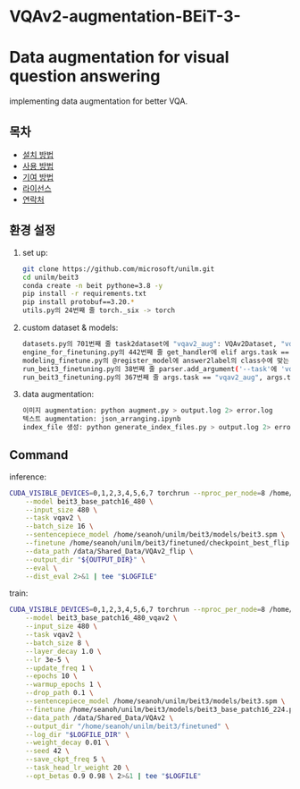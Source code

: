 # VQAv2-augmentation-BEiT-3-

# Data augmentation for visual question answering

implementing data augmentation for better VQA.

## 목차

- [설치 방법](#설치-방법)
- [사용 방법](#사용-방법)
- [기여 방법](#기여-방법)
- [라이선스](#라이선스)
- [연락처](#연락처)

## 환경 설정

1. set up:
    ```bash
    git clone https://github.com/microsoft/unilm.git
    cd unilm/beit3
    conda create -n beit pythone=3.8 -y
    pip install -r requirements.txt
    pip install protobuf==3.20.*
    utils.py의 24번째 줄 torch._six -> torch
    ```
2. custom dataset & models:
    ```bash
    datasets.py의 701번째 줄 task2dataset에 "vqav2_aug": VQAv2Dataset, "vqav2_flip": VQAv2Dataset, 추가
    engine_for_finetuning.py의 442번째 줄 get_handler에 elif args.task == "vqav2" or args.task == "vqav2_aug" or args.task == "vqav2_flip"
    modeling_finetune.py의 @register_model에 answer2label의 class수에 맞는 num_classes 할당한 모델들 추가
    run_beit3_finetuning.py의 38번째 줄 parser.add_argument('--task'에 'vqav2_aug', 'vqav2_flip', 추가
    run_beit3_finetuning.py의 367번째 줄 args.task == "vqav2_aug", args.task == "vqav2_flip" 추가
    ```
3. data augmentation:
    ```bash
    이미지 augmentation: python augment.py > output.log 2> error.log
    텍스트 augmentation: json_arranging.ipynb
    index_file 생성: python generate_index_files.py > output.log 2> error.log
    ```

## Command

inference:
```bash
CUDA_VISIBLE_DEVICES=0,1,2,3,4,5,6,7 torchrun --nproc_per_node=8 /home/seanoh/unilm/beit3/run_beit3_finetuning.py \
    --model beit3_base_patch16_480 \
    --input_size 480 \
    --task vqav2 \
    --batch_size 16 \
    --sentencepiece_model /home/seanoh/unilm/beit3/models/beit3.spm \
    --finetune /home/seanoh/unilm/beit3/finetuned/checkpoint_best_flip.pth \
    --data_path /data/Shared_Data/VQAv2_flip \
    --output_dir "${OUTPUT_DIR}" \
    --eval \
    --dist_eval 2>&1 | tee "$LOGFILE"
```

train:
```bash
CUDA_VISIBLE_DEVICES=0,1,2,3,4,5,6,7 torchrun --nproc_per_node=8 /home/seanoh/unilm/beit3/run_beit3_finetuning.py \
    --model beit3_base_patch16_480_vqav2 \
    --input_size 480 \
    --task vqav2 \
    --batch_size 8 \
    --layer_decay 1.0 \
    --lr 3e-5 \
    --update_freq 1 \
    --epochs 10 \
    --warmup_epochs 1 \
    --drop_path 0.1 \
    --sentencepiece_model /home/seanoh/unilm/beit3/models/beit3.spm \
    --finetune /home/seanoh/unilm/beit3/models/beit3_base_patch16_224.pth \
    --data_path /data/Shared_Data/VQAv2 \
    --output_dir "/home/seanoh/unilm/beit3/finetuned" \
    --log_dir "$LOGFILE_DIR" \
    --weight_decay 0.01 \
    --seed 42 \
    --save_ckpt_freq 5 \
    --task_head_lr_weight 20 \
    --opt_betas 0.9 0.98 \ 2>&1 | tee "$LOGFILE"
```
